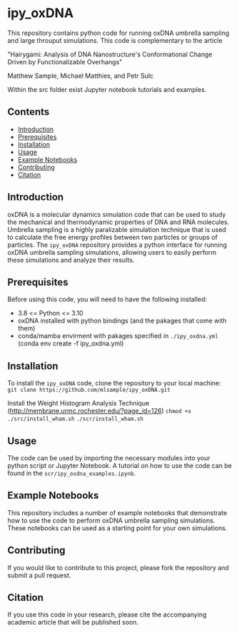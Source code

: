 # ipy_oxDNA

<!--
[![License](https://img.shields.io/badge/License-MIT-blue.svg)](https://opensource.org/licenses/MIT)
-->
This repository contains python code for running oxDNA umbrella sampling and large throuput simulations. This code is complementary to the article

"Hairygami: Analysis of DNA Nanostructure's Conformational Change Driven by Functionalizable Overhangs"

Matthew Sample, Michael Matthies, and Petr Sulc

Within the src folder exist Jupyter notebook tutorials and examples.

## Contents
- [Introduction](#introduction)
- [Prerequisites](#prerequisites)
- [Installation](#installation)
- [Usage](#usage)
- [Example Notebooks](#example-notebooks)
- [Contributing](#contributing)
- [Citation](#citation)

## Introduction
oxDNA is a molecular dynamics simulation code that can be used to study the mechanical and thermodynamic properties of DNA and RNA molecules. Umbrella sampling is a highly paralizable simulation technique that is used to calculate the free energy profiles between two particles or groups of particles. The `ipy_oxDNA` repository provides a python interface for running oxDNA umbrella sampling simulations, allowing users to easily perform these simulations and analyze their results.

## Prerequisites
Before using this code, you will need to have the following installed:
-  3.8 <= Python <= 3.10 
- oxDNA installed with python bindings (and the pakages that come with them)
- conda/mamba envirment with pakages specified in `./ipy_oxdna.yml` (conda env create -f ipy_oxdna.yml)


## Installation
To install the `ipy_oxDNA` code, clone the repository to your local machine:
`git clone https://github.com/mlsample/ipy_oxDNA.git`

Install the Weight Histogram Analysis Technique (http://membrane.urmc.rochester.edu/?page_id=126)
`chmod +x ./src/install_wham.sh`
`./scr/install_wham.sh`


## Usage
The code can be used by importing the necessary modules into your python script or Jupyter Notebook. A tutorial on how to use the code can be found in the `scr/ipy_oxdna_examples.ipynb`.

## Example Notebooks
This repository includes a number of example notebooks that demonstrate how to use the code to perform oxDNA umbrella sampling simulations. These notebooks can be used as a starting point for your own simulations.

## Contributing
If you would like to contribute to this project, please fork the repository and submit a pull request.

## Citation
If you use this code in your research, please cite the accompanying academic article that will be published soon.
<!--
## License
%This code is licensed under the MIT license. See [LICENSE](LICENSE) for details.
-->

